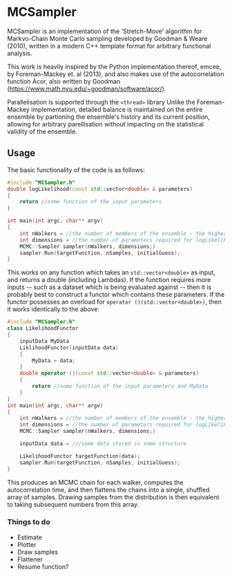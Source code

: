 # MCSampler

MCSampler is an implementation of the 'Stretch-Move' algorithm for Markvo-Chain Monte Carlo sampling developed by Goodman & Weare (2010), written in a modern C++ template format for arbitrary functional analysis.

This work is heavily inspired by the Python implementation thereof, emcee, by Foreman-Mackey et. al (2013), and also makes use of the autocorrelation function Acor, also written by Goodman (https://www.math.nyu.edu/~goodman/software/acor/).

Parallelisation is supported through the ```<thread>``` library Unlike the Foreman-Mackey implementation, detailed balance is maintained on the entire ensemble by partioning the ensemble's history and its current position, allowing for arbitrary parellisation without impacting on the statistical validity of the ensemble.

## Usage

The basic functionality of the code is as follows:
```c++
#include "MCSampler.h"
double logLikelihood(const std::vector<double> & parameters)
{
	return //some function of the input parameters
}

int main(int argc, char** argv)
{
	int nWalkers = //the number of members of the ensemble - the higher the number the more parallelisation helps you
	int dimensions = //the number of parameters required for logLikelihodd
	MCMC::Sampler sampler(nWalkers, dimensions;)
	sampler.Run(targetFunction, nSamples, initialGuess);
}
```

This works on any function which takes an ```std::vector<double>``` as input, and returns a double (including Lambdas). If the function requires more inputs -- such as a dataset which is being evaluated against -- then it is probably best to construct a functor which contains these parameters. If the functor possesses an overload for ```operator ()(std::vector<double>)```, then it works identically to the above:

```c++
#include "MCSampler.h"
class LikelihoodFunctor
{
	inputData MyData
	LiklihoodFunctor(inputData data)
	{
		MyData = data;
	}
	double operator ()(const std::vector<double> & parameters)
	{
		return //some function of the input parameters and MyData
	}
}
int main(int argc, char** argv)
{
	int nWalkers = //the number of members of the ensemble - the higher the number the more parallelisation helps you
	int dimensions = //the number of parameters required for logLikelihodd
	MCMC::Sampler sampler(nWalkers, dimensions;)

	inputData data = ///some data stored in some structure 

	LikelihoodFunctor targetFunction(data);
	sampler.Run(targetFunction, nSamples, initialGuess);
}

```
This produces an MCMC chain for each walker, computes the autocorrelation time, and then flattens the chains into a single, shuffled array of samples. Drawing samples from the distribution is then equivalent to taking subsequent numbers from this array.


### Things to do


- Estimate
- Plotter
- Draw samples
- Flattener
- Resume function?

<!-- 
## Compiling 

Currently only tested with C++17 specification on clang (Mac). Further testing needed. -->